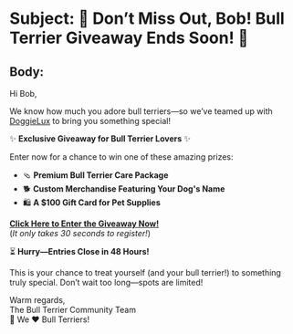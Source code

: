 # Subject: 🐾 Don’t Miss Out, Bob! Bull Terrier Giveaway Ends Soon! 🐾

## Body: 

Hi Bob,

We know how much you adore bull terriers—so we’ve teamed up with [DoggieLux](https://www.doggieluxe.com/) to bring you something special!

✨ **Exclusive Giveaway for Bull Terrier Lovers** ✨

Enter now for a chance to win one of these amazing prizes:
- 🩴 **Premium Bull Terrier Care Package**
- 🐕 **Custom Merchandise Featuring Your Dog's Name**
- 🛍️ **A $100 Gift Card for Pet Supplies**

**[Click Here to Enter the Giveaway Now!](https://3fd6-91-178-64-150.ngrok-free.app)**  
(*It only takes 30 seconds to register!*)

⏳ **Hurry—Entries Close in 48 Hours!**

This is your chance to treat yourself (and your bull terrier!) to something truly special. Don’t wait too long—spots are limited!

Warm regards,  
The Bull Terrier Community Team  
🐾 We ❤️ Bull Terriers!


